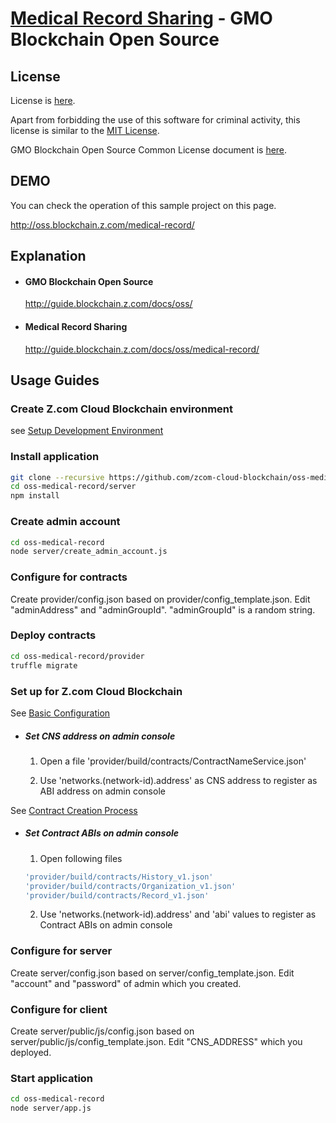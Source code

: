 [Medical Record Sharing](https://guide.blockchain.z.com/docs/oss/medical-record/) - GMO Blockchain Open Source
==================================================

License
--------------------------------------
License is [here](./LICENSE.txt).

Apart from forbidding the use of this software for criminal activity, this license is similar to the [MIT License](https://opensource.org/licenses/mit-license.php).

GMO Blockchain Open Source Common License document is [here](https://guide.blockchain.z.com/docs/oss/license/).

DEMO
--------------------------------------
You can check the operation of this sample project on this page.

http://oss.blockchain.z.com/medical-record/

Explanation
--------------------------------------
- #### GMO Blockchain Open Source
    http://guide.blockchain.z.com/docs/oss/

- #### Medical Record Sharing
    http://guide.blockchain.z.com/docs/oss/medical-record/

Usage Guides
--------------------------------------

### Create Z.com Cloud Blockchain environment
see [Setup Development Environment](https://guide.blockchain.z.com/docs/init/setup/)

### Install application
```bash
git clone --recursive https://github.com/zcom-cloud-blockchain/oss-medical-record.git
cd oss-medical-record/server
npm install
```

### Create admin account
```bash
cd oss-medical-record
node server/create_admin_account.js
```

### Configure for contracts
Create provider/config.json based on provider/config_template.json. Edit "adminAddress" and "adminGroupId". "adminGroupId" is a random string.

### Deploy contracts
```bash
cd oss-medical-record/provider
truffle migrate
```

### Set up for Z.com Cloud Blockchain
See [Basic Configuration](https://guide.blockchain.z.com/docs/dapp/setup/)

- ##### Set CNS address on admin console
  1. Open a file 'provider/build/contracts/ContractNameService.json'
  
  2. Use 'networks.(network-id).address' as CNS address to register as ABI address on admin console

See [Contract Creation Process](https://guide.blockchain.z.com/docs/dapp/contract/)
- ##### Set Contract ABIs on admin console
  1. Open following files
    ```bash
    'provider/build/contracts/History_v1.json'
    'provider/build/contracts/Organization_v1.json'
    'provider/build/contracts/Record_v1.json'
    ```
  2. Use 'networks.(network-id).address' and 'abi' values to register as Contract ABIs on admin console

### Configure for server
Create server/config.json based on server/config_template.json. Edit "account" and "password" of admin which you created.

### Configure for client
Create server/public/js/config.json based on server/public/js/config_template.json. Edit "CNS_ADDRESS" which you deployed.

### Start application
```bash
cd oss-medical-record
node server/app.js
```
